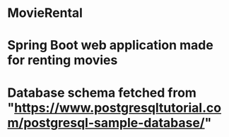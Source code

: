 # MovieRental
# Spring Boot web application made for renting movies
# Database schema fetched from "https://www.postgresqltutorial.com/postgresql-sample-database/" 
